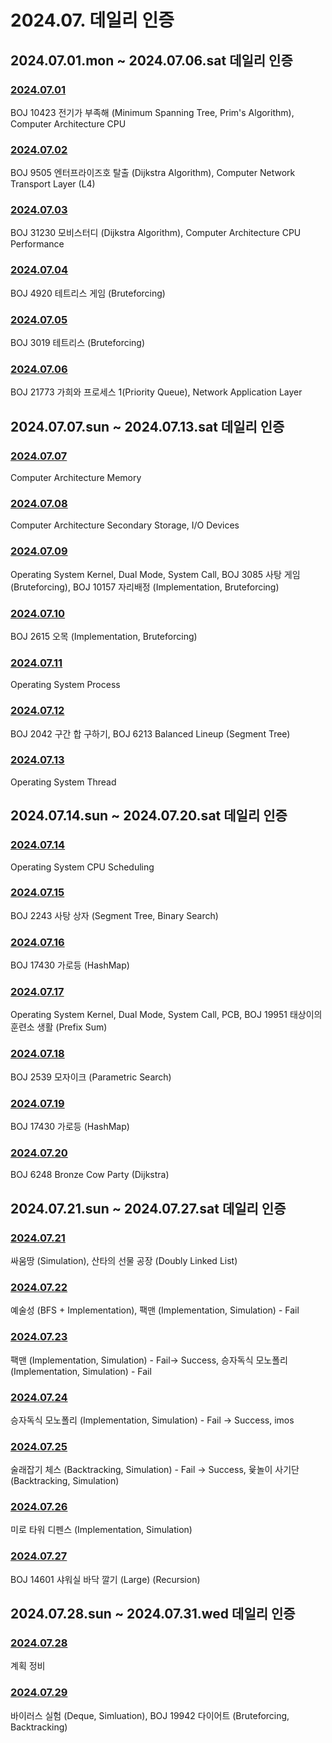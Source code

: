 # 2024.07. 데일리 인증

## 2024.07.01.mon ~ 2024.07.06.sat 데일리 인증

### [2024.07.01](https://github.com/jwelyl/daily_certification/blob/main/2024/07/01/24_07_01_daily_certification.md)
BOJ 10423 전기가 부족해 (Minimum Spanning Tree, Prim's Algorithm), Computer Architecture CPU

### [2024.07.02](https://github.com/jwelyl/daily_certification/blob/main/2024/07/02/24_07_02_daily_certification.md)
BOJ 9505 엔터프라이즈호 탈출 (Dijkstra Algorithm), Computer Network Transport Layer (L4)

### [2024.07.03](https://github.com/jwelyl/daily_certification/blob/main/2024/07/03/24_07_03_daily_certification.md)
BOJ 31230 모비스터디 (Dijkstra Algorithm), Computer Architecture CPU Performance

### [2024.07.04](https://github.com/jwelyl/daily_certification/blob/main/2024/07/04/24_07_04_daily_certification.md)
BOJ 4920 테트리스 게임 (Bruteforcing)

### [2024.07.05](https://github.com/jwelyl/daily_certification/blob/main/2024/07/05/24_07_05_daily_certification.md)
BOJ 3019 테트리스 (Bruteforcing)

### [2024.07.06](https://github.com/jwelyl/daily_certification/blob/main/2024/07/06/24_07_06_daily_certification.md)
BOJ 21773 가희와 프로세스 1(Priority Queue), Network Application Layer

## 2024.07.07.sun ~ 2024.07.13.sat 데일리 인증

### [2024.07.07](https://github.com/jwelyl/daily_certification/blob/main/2024/07/07/24_07_07_daily_certification.md)
Computer Architecture Memory

### [2024.07.08](https://github.com/jwelyl/daily_certification/blob/main/2024/07/08/24_07_08_daily_certification.md)
Computer Architecture Secondary Storage, I/O Devices

### [2024.07.09](https://github.com/jwelyl/daily_certification/blob/main/2024/07/09/24_07_09_daily_certification.md)
Operating System Kernel, Dual Mode, System Call, BOJ 3085 사탕 게임 (Bruteforcing), BOJ 10157 자리배정 (Implementation, Bruteforcing)

### [2024.07.10](https://github.com/jwelyl/daily_certification/blob/main/2024/07/10/24_07_10_daily_certification.md)
BOJ 2615 오목 (Implementation, Bruteforcing)

### [2024.07.11](https://github.com/jwelyl/daily_certification/blob/main/2024/07/11/24_07_11_daily_certification.md)
Operating System Process

### [2024.07.12](https://github.com/jwelyl/daily_certification/blob/main/2024/07/121/24_07_12_daily_certification.md)
BOJ 2042 구간 합 구하기, BOJ 6213 Balanced Lineup (Segment Tree)

### [2024.07.13](https://github.com/jwelyl/daily_certification/blob/main/2024/07/13/24_07_13_daily_certification.md)
Operating System Thread

## 2024.07.14.sun ~ 2024.07.20.sat 데일리 인증

### [2024.07.14](https://github.com/jwelyl/daily_certification/blob/main/2024/07/14/24_07_14_daily_certification.md)
Operating System CPU Scheduling

### [2024.07.15](https://github.com/jwelyl/daily_certification/blob/main/2024/07/15/24_07_15_daily_certification.md)
BOJ 2243 사탕 상자 (Segment Tree, Binary Search)

### [2024.07.16](https://github.com/jwelyl/daily_certification/blob/main/2024/07/16/24_07_16_daily_certification.md)
BOJ 17430 가로등 (HashMap)

### [2024.07.17](https://github.com/jwelyl/daily_certification/blob/main/2024/07/17/24_07_17_daily_certification.md)
Operating System Kernel, Dual Mode, System Call, PCB, BOJ 19951 태상이의 훈련소 생활 (Prefix Sum)

### [2024.07.18](https://github.com/jwelyl/daily_certification/blob/main/2024/07/18/24_07_18_daily_certification.md)
BOJ 2539 모자이크 (Parametric Search)

### [2024.07.19](https://github.com/jwelyl/daily_certification/blob/main/2024/07/19/24_07_19_daily_certification.md)
BOJ 17430 가로등 (HashMap)

### [2024.07.20](https://github.com/jwelyl/daily_certification/blob/main/2024/07/20/24_07_20_daily_certification.md)
BOJ 6248 Bronze Cow Party (Dijkstra)

## 2024.07.21.sun ~ 2024.07.27.sat 데일리 인증

### [2024.07.21](https://github.com/jwelyl/daily_certification/blob/main/2024/07/21/24_07_21_daily_certification.md)
싸움땅 (Simulation), 산타의 선물 공장 (Doubly Linked List)

### [2024.07.22](https://github.com/jwelyl/daily_certification/blob/main/2024/07/22/24_07_22_daily_certification.md)
예술성 (BFS + Implementation), 팩맨 (Implementation, Simulation) - Fail

### [2024.07.23](https://github.com/jwelyl/daily_certification/blob/main/2024/07/23/24_07_23_daily_certification.md)
팩맨 (Implementation, Simulation) - Fail-> Success, 승자독식 모노폴리 (Implementation, Simulation) - Fail

### [2024.07.24](https://github.com/jwelyl/daily_certification/blob/main/2024/07/24/24_07_24_daily_certification.md)
승자독식 모노폴리 (Implementation, Simulation) - Fail -> Success, imos

### [2024.07.25](https://github.com/jwelyl/daily_certification/blob/main/2024/07/25/24_07_25_daily_certification.md)
술래잡기 체스 (Backtracking, Simulation) - Fail -> Success, 윷놀이 사기단 (Backtracking, Simulation)

### [2024.07.26](https://github.com/jwelyl/daily_certification/blob/main/2024/07/26/24_07_26_daily_certification.md)
미로 타워 디펜스 (Implementation, Simulation)

### [2024.07.27](https://github.com/jwelyl/daily_certification/blob/main/2024/07/27/24_07_27_daily_certification.md)
BOJ 14601 샤워실 바닥 깔기 (Large) (Recursion)

## 2024.07.28.sun ~ 2024.07.31.wed 데일리 인증

### [2024.07.28](https://github.com/jwelyl/daily_certification/blob/main/2024/07/28/24_07_28_daily_certification.md)
계획 정비

### [2024.07.29](https://github.com/jwelyl/daily_certification/blob/main/2024/07/29/24_07_29_daily_certification.md)
바이러스 실험 (Deque, Simluation), BOJ 19942 다이어트 (Bruteforcing, Backtracking)